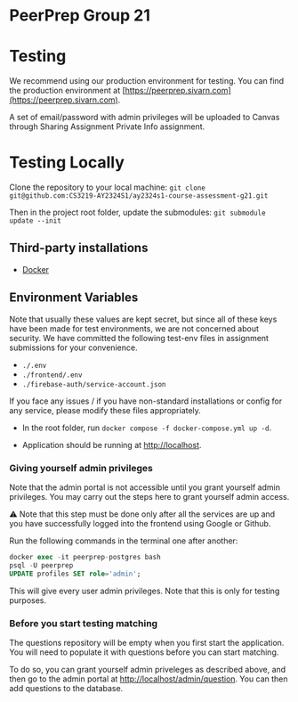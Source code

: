 # PeerPrep Group 21

# Testing

We recommend using our production environment for testing. You can find the production environment at [https://peerprep.sivarn.com](https://peerprep.sivarn.com).

A set of email/password with admin privileges will be uploaded to Canvas through Sharing Assignment Private Info assignment.

# Testing Locally

Clone the repository to your local machine: `git clone git@github.com:CS3219-AY2324S1/ay2324s1-course-assessment-g21.git`

Then in the project root folder, update the submodules: `git submodule update --init`

## Third-party installations

- [Docker](https://docs.docker.com/get-docker/)

## Environment Variables

Note that usually these values are kept secret, but since all of these keys have been made for test environments, we are not concerned about security. We have committed the following test-env files in assignment submissions for your convenience.

- `./.env`
- `./frontend/.env`
- `./firebase-auth/service-account.json`

If you face any issues / if you have non-standard installations or config for any service, please modify these files appropriately.

- In the root folder, run `docker compose -f docker-compose.yml up -d`.

- Application should be running at [http://localhost](http://localhost).

### Giving yourself admin privileges

Note that the admin portal is not accessible until you grant yourself admin privileges. You may carry out the steps here to grant yourself admin access.

:warning: Note that this step must be done only after all the services are up and you have successfully logged into the frontend using Google or Github.

Run the following commands in the terminal one after another:

```sql
docker exec -it peerprep-postgres bash
psql -U peerprep
UPDATE profiles SET role='admin';
```

This will give every user admin privileges. Note that this is only for testing purposes.

### Before you start testing matching

The questions repository will be empty when you first start the application. You will need to populate it with questions before you can start matching.

To do so, you can grant yourself admin priveleges as described above, and then go to the admin portal at [http://localhost/admin/question](http://localhost/admin/question). You can then add questions to the database.
